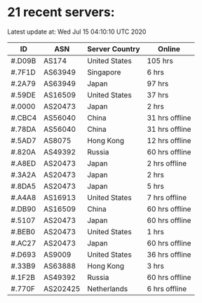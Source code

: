 # 21 recent servers:

Latest update at: Wed Jul 15 04:10:10 UTC 2020

| ID | ASN | Server Country | Online |
| -- | --- | -------------- | ------ |
| #.D09B | AS174 | United States | 105 hrs |
| #.7F1D | AS63949 | Singapore | 6 hrs |
| #.2A79 | AS63949 | Japan | 97 hrs |
| #.59DE | AS16509 | United States | 37 hrs |
| #.0000 | AS20473 | Japan | 2 hrs |
| #.CBC4 | AS56040 | China | 31 hrs offline |
| #.78DA | AS56040 | China | 31 hrs offline |
| #.5AD7 | AS8075 | Hong Kong | 12 hrs offline |
| #.820A | AS49392 | Russia | 60 hrs offline |
| #.A8ED | AS20473 | Japan | 2 hrs offline |
| #.3A2A | AS20473 | Japan | 2 hrs |
| #.8DA5 | AS20473 | Japan | 5 hrs |
| #.A4A8 | AS16913 | United States | 7 hrs offline |
| #.DB90 | AS16509 | China | 60 hrs offline |
| #.5107 | AS20473 | Japan | 60 hrs offline |
| #.BEB0 | AS20473 | United States | 1 hrs |
| #.AC27 | AS20473 | Japan | 60 hrs offline |
| #.D693 | AS9009 | United States | 36 hrs offline |
| #.33B9 | AS63888 | Hong Kong | 3 hrs |
| #.1F2B | AS49392 | Russia | 60 hrs offline |
| #.770F | AS202425 | Netherlands | 6 hrs offline |

